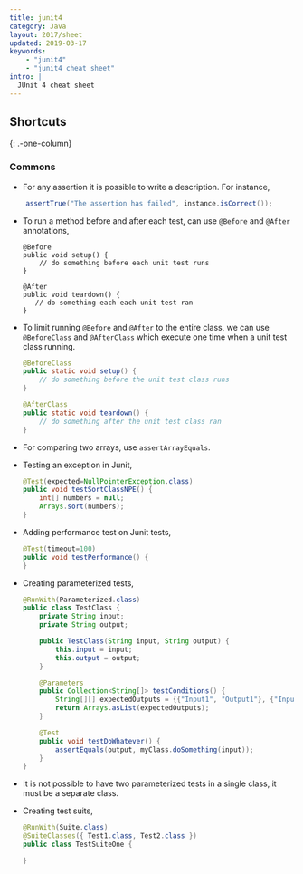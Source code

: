 ```yaml
---
title: junit4
category: Java
layout: 2017/sheet
updated: 2019-03-17
keywords:
    - "junit4"
    - "junit4 cheat sheet"
intro: |
  JUnit 4 cheat sheet
---
```


Shortcuts
---------
{: .-one-column}

### Commons

+ For any assertion it is possible to write a description. For instance,

```java
    assertTrue("The assertion has failed", instance.isCorrect());
```

+ To run a method before and after each test, can use `@Before` and `@After` annotations,
    ```java* 
    @Before
    public void setup() {
        // do something before each unit test runs
    }

    @After
    public void teardown() {
       // do something each each unit test ran
    }
    ```

+ To limit running `@Before` and `@After` to the entire class, we can use `@BeforeClass` and `@AfterClass` which execute one time when a unit test class running.
    ```java
    @BeforeClass
    public static void setup() {
        // do something before the unit test class runs
    }

    @AfterClass
    public static void teardown() {
        // do something after the unit test class ran
    } 
    ```

+ For comparing two arrays, use `assertArrayEquals`.

+ Testing an exception in Junit,
    ```java
    @Test(expected=NullPointerException.class)
    public void testSortClassNPE() {
        int[] numbers = null;
        Arrays.sort(numbers);
    }
    ```

+ Adding performance test on Junit tests,
    ```java
    @Test(timeout=100)
    public void testPerformance() {
    } 
    ```
+ Creating parameterized tests,
    ```java
    @RunWith(Parameterized.class)
    public class TestClass {
        private String input;
        private String output;

        public TestClass(String input, String output) {
            this.input = input;
            this.output = output;
        }

        @Parameters
        public Collection<String[]> testConditions() {
            String[][] expectedOutputs = {{"Input1", "Output1"}, {"Input2", "Output2"}}
            return Arrays.asList(expectedOutputs);
        }

        @Test
        public void testDoWhatever() {
            assertEquals(output, myClass.doSomething(input));
        } 
    }
    ```  

+ It is not possible to have two parameterized tests in a single class, it must be a separate class.

+ Creating test suits,
    ```java
    @RunWith(Suite.class)
    @SuiteClasses({ Test1.class, Test2.class })
    public class TestSuiteOne {
    
    }
    ``` 

